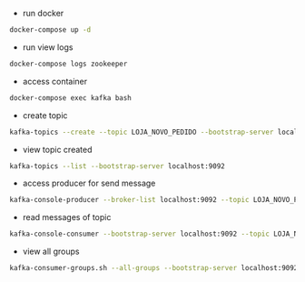 - run docker

```bash
docker-compose up -d
```

- run view logs

```bash
docker-compose logs zookeeper
```

- access container

```bash
docker-compose exec kafka bash
```

- create topic

```bash
kafka-topics --create --topic LOJA_NOVO_PEDIDO --bootstrap-server localhost:9092 --replication-factor 1 --partitions 1
```

- view topic created 

```bash
kafka-topics --list --bootstrap-server localhost:9092
```

- access producer for send message

```bash
kafka-console-producer --broker-list localhost:9092 --topic LOJA_NOVO_PEDIDO
```

- read messages of topic

```bash
kafka-console-consumer --bootstrap-server localhost:9092 --topic LOJA_NOVO_PEDIDO --from-beginning
```

- view all groups

```bash
kafka-consumer-groups.sh --all-groups --bootstrap-server localhost:9092 --describe
```
